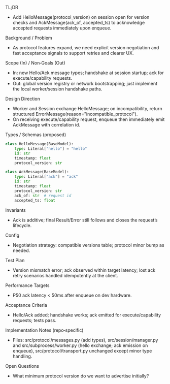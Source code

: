 TL;DR
- Add HelloMessage(protocol_version) on session open for version checks and AckMessage(ack_of, accepted_ts) to acknowledge accepted requests immediately upon enqueue.

Background / Problem
- As protocol features expand, we need explicit version negotiation and fast acceptance signals to support retries and clearer UX.

Scope (In) / Non‑Goals (Out)
- In: new Hello/Ack message types; handshake at session startup; ack for execute/capability requests.
- Out: global version registry or network bootstrapping; just implement the local worker/session handshake paths.

Design Direction
- Worker and Session exchange HelloMessage; on incompatibility, return structured ErrorMessage(reason="incompatible_protocol").
- On receiving execute/capability request, enqueue then immediately emit AckMessage with correlation id.

Types / Schemas (proposed)
```py
class HelloMessage(BaseModel):
    type: Literal["hello"] = "hello"
    id: str
    timestamp: float
    protocol_version: str

class AckMessage(BaseModel):
    type: Literal["ack"] = "ack"
    id: str
    timestamp: float
    protocol_version: str
    ack_of: str  # request id
    accepted_ts: float
```

Invariants
- Ack is additive; final Result/Error still follows and closes the request’s lifecycle.

Config
- Negotiation strategy: compatible versions table; protocol minor bump as needed.

Test Plan
- Version mismatch error; ack observed within target latency; lost ack retry scenarios handled idempotently at the client.

Performance Targets
- P50 ack latency < 50ms after enqueue on dev hardware.

Acceptance Criteria
- Hello/Ack added; handshake works; ack emitted for execute/capability requests; tests pass.

Implementation Notes (repo‑specific)
- Files: src/protocol/messages.py (add types), src/session/manager.py and src/subprocess/worker.py (hello exchange; ack emission on enqueue), src/protocol/transport.py unchanged except minor type handling.

Open Questions
- What minimum protocol version do we want to advertise initially?

